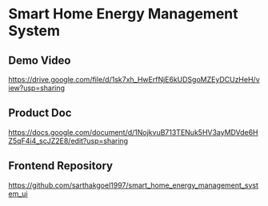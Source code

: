# Smart Home Energy Management System

## Demo Video
https://drive.google.com/file/d/1sk7xh_HwErfNjE6kUDSgoMZEyDCUzHeH/view?usp=sharing

## Product Doc
https://docs.google.com/document/d/1NojkvuB713TENuk5HV3ayMDVde6HZ5qF4i4_scJZ2E8/edit?usp=sharing

## Frontend Repository
https://github.com/sarthakgoel1997/smart_home_energy_management_system_ui
